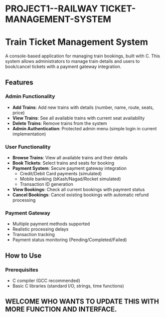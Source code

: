 # PROJECT1--RAILWAY TICKET-MANAGEMENT-SYSTEM
# Train Ticket Management System

A console-based application for managing train bookings, built with C. This system allows administrators to manage train details and users to book/cancel tickets with a payment gateway integration.

## Features

### Admin Functionality
- **Add Trains**: Add new trains with details (number, name, route, seats, price)
- **View Trains**: See all available trains with current seat availability
- **Delete Trains**: Remove trains from the system
- **Admin Authentication**: Protected admin menu (simple login in current implementation)

### User Functionality
- **Browse Trains**: View all available trains and their details
- **Book Tickets**: Select trains and seats for booking
- **Payment System**: Secure payment gateway integration
  - Credit/Debit Card payments (simulated)
  - Mobile banking (bKash/Nagad/Rocket simulated)
  - Transaction ID generation
- **View Bookings**: Check all current bookings with payment status
- **Cancel Bookings**: Cancel existing bookings with automatic refund processing

### Payment Gateway
- Multiple payment methods supported
- Realistic processing delays
- Transaction tracking
- Payment status monitoring (Pending/Completed/Failed)

## How to Use

### Prerequisites
- C compiler (GCC recommended)
- Basic C libraries (standard I/O, strings, time functions)

## WELCOME WHO WANTS TO UPDATE THIS WITH MORE FUNCTION AND INTERFACE.
